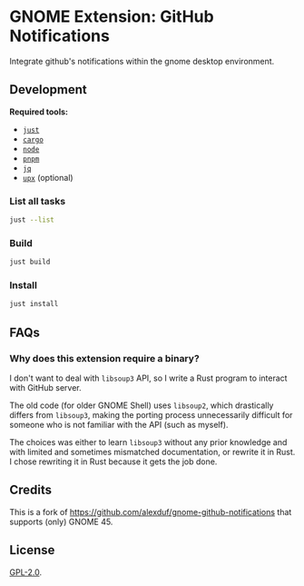 # GNOME Extension: GitHub Notifications

Integrate github's notifications within the gnome desktop environment.

## Development

**Required tools:**
* [`just`](https://just.systems/)
* [`cargo`](https://www.rust-lang.org/)
* [`node`](https://nodejs.org/)
* [`pnpm`](https://pnpm.io/)
* [`jq`](https://jqlang.github.io/jq/)
* [`upx`](https://upx.github.io/) (optional)

### List all tasks

```sh
just --list
```

### Build

```sh
just build
```

### Install

```sh
just install
```

## FAQs

### Why does this extension require a binary?

I don't want to deal with `libsoup3` API, so I write a Rust program to interact with GitHub server.

The old code (for older GNOME Shell) uses `libsoup2`, which drastically differs from `libsoup3`, making the porting process unnecessarily difficult for someone who is not familiar with the API (such as myself).

The choices was either to learn `libsoup3` without any prior knowledge and with limited and sometimes mismatched documentation, or rewrite it in Rust. I chose rewriting it in Rust because it gets the job done.

## Credits

This is a fork of https://github.com/alexduf/gnome-github-notifications that supports (only) GNOME 45.

## License

[GPL-2.0](https://github.com/KSXGitHub/gnome-shell-extension-github-notifications/blob/master/LICENSE).
